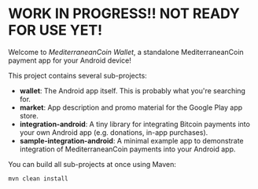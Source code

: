 WORK IN PROGRESS!! NOT READY FOR USE YET!
=======================

Welcome to _MediterraneanCoin Wallet_, a standalone MediterraneanCoin payment app for your Android device!

This project contains several sub-projects:

 * __wallet__:
     The Android app itself. This is probably what you're searching for.
 * __market__:
     App description and promo material for the Google Play app store.
 * __integration-android__:
     A tiny library for integrating Bitcoin payments into your own Android app
     (e.g. donations, in-app purchases).
 * __sample-integration-android__:
     A minimal example app to demonstrate integration of MediterraneanCoin payments into
     your Android app.

You can build all sub-projects at once using Maven:

`mvn clean install`
